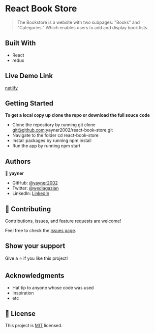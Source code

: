 # React Book Store

> The Bookstore is a website with two subpages: "Books" and "Categories." Which enables users to add and display book lists.
## Built With
- React
- redux
## Live Demo Link

[netlify](https://yay-book-store.netlify.app/)
## Getting Started

**To get a local copy up clone the repo or download the full souce code**

- Clone the repository by running git clone git@github.com:yayner2002/react-book-store.git
- Navigate to the folder cd react-book-store
- Install packages by running npm install
- Run the app by running npm start
## Authors

👤 **yayner**

- GitHub: [@yayner2002](https://github.com/yayner2002)
- Twitter: [@wediagazian](https://twitter.com/wediagazian)
- LinkedIn: [LinkedIn](https://linkedin.com/in/yaynshet-medhin)

## 🤝 Contributing

Contributions, issues, and feature requests are welcome!

Feel free to check the [issues page](https://github.com/yayner2002/react-book-store/issues).

## Show your support

Give a ⭐️ if you like this project!

## Acknowledgments

- Hat tip to anyone whose code was used
- Inspiration
- etc

## 📝 License

This project is [MIT](./MIT.md) licensed.
